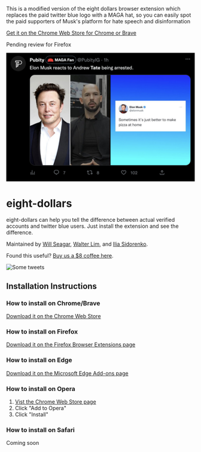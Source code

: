 This is a modified version of the eight dollars browser extension which replaces the paid twitter blue logo with a MAGA hat, so you can easily spot the paid supporters of Musk's platform for hate speech and disinformation

[Get it on the Chrome Web Store for Chrome or Brave](https://chrome.google.com/webstore/detail/kfjfoifgkmnalliggnfpjhnkgmklmoio)

Pending review for Firefox

![The extension in action](./assets/magaexample.png)


# eight-dollars

eight-dollars can help you tell the difference between actual verified accounts and twitter blue users. Just install the extension and see the difference.

Maintained by [Will Seagar](https://twitter.com/willseagar), [Walter Lim](https://twitter.com/iWaltzAround), and [Ilia Sidorenko](https://twitter.com/noway421). 

Found this useful? [Buy us a $8 coffee here](https://www.buymeacoffee.com/eightdollars).

![Some tweets](./assets/example.png)


## Installation Instructions

### How to install on Chrome/Brave

[Download it on the Chrome Web Store](https://chrome.google.com/webstore/detail/eight-dollars/fjbponfbognnefnmbffcfllkibbbobki)

### How to install on Firefox

[Download it on the Firefox Browser Extensions page](https://addons.mozilla.org/en-US/firefox/addon/eightdollars/) 

### How to install on Edge

[Download it on the Microsoft Edge Add-ons page](https://microsoftedge.microsoft.com/addons/detail/eight-dollars/ehfacgbckjlegnlledgpkmkfbemhkknh) 

### How to install on Opera

1. [Vist the Chrome Web Store page](https://chrome.google.com/webstore/detail/eight-dollars/fjbponfbognnefnmbffcfllkibbbobki)
2. Click "Add to Opera"
3. Click "Install"

### How to install on Safari

Coming soon
